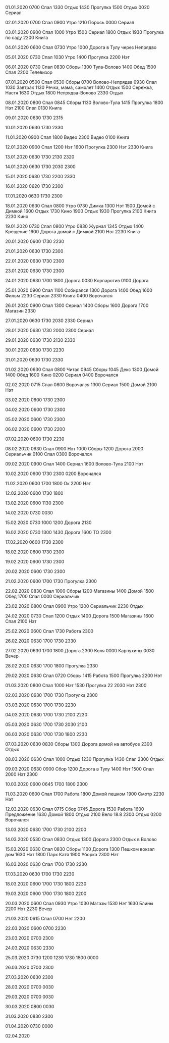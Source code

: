 01.01.2020
  0700 Спал
  1330 Отдых
  1430 Прогулка
  1500 Отдых
  0020 Сериал

02.01.2020
  0700 Спал
  0900 Утро
  1210 Порось
  0000 Сериал

03.01.2020
  0900 Спал
  1000 Утро
  1500 Сериал
  1800 Отдых
  1930 Прогулка по саду
  2200 Книга

04.01.2020
  0600 Спал
  0730 Утро
  1000 Дорога в Тулу через Непрядво

05.01.2020
  0730 Спал
  1030 Утро
  1400 Прогулка
  2200 Нэт

06.01.2020
  0730 Спал
  0830 Сборы
  1300 Тула-Волово
  1400 Обед
  1500 Спал
  2200 Телевизор

07.01.2020
  0500 Спал
  0530 Сборы
  0700 Волово-Непрядва
  0930 Спал
  1030 Завтрак
  1130 Речка, мама, самолет
  1400 Отдых
  1500 Сережка, Настя
  1630 Отдых
  1800 Непрядва-Волово
  2330 Отдых

08.01.2020
  0800 Спал
  0845 Сборы
  1130 Волово-Тула
  1415 Прогулка
  1800 Нэт
  2100 Спвл
  0130 Книга

09.01.2020
  0630
  1730
  2315 

10.01.2020
  0630
  1730
  2330

11.01.2020
  0900 Спал
  1800 Видео
  2300 Видео
  0100 Книга

12.01.2020
  0900 Спал
  1200 Нэт
  1600 Прогулка
  2300 Нэт
  2330 Книга

13.01.2020
  0630
  1730
  2130 
  2320

14.01.2020
  0630
  1730
  2030
  2300

15.01.2020
  0630
  1730
  2200
  2330

16.01.2020
  0620
  1730
  2300

17.01.2020
  0630
  1730
  2300

18.01.2020
  0630 Спал
  0800 Утро
  0730 Димка
  1300 Нэт
  1500 Домой с Димкой
  1600 Отдых
  1730 Кино
  1900 Отдых
  1930 Прогулка
  2100 Книга
  2230 Кино

19.01.2020
  0730 Спал
  0800 Утро
  0830 Журнал
  1345 Отдых
  1400 Крещение
  1600 Дорога домой с Димкой
  2100 Нэт
  2230 Книга

20.01.2020
  0600
  1730
  2230

21.01.2020
  0630
  1730
  2300

22.01.2020
  0630
  1730
  2300

23.01.2020
  0630
  1730
  2300

24.01.2020
  0630
  1700
  1800 Дорога
  0030 Корпаротив
  0100 Дорога

25.01.2020
  0900 Спал
  1100 Собирался
  1300 Дорога
  1400 Обед
  1600 Фильм
  2230 Сериал
  2330 Книга
  0400 Ворочался

26.01.2020
  0900 Спал
  1300 Сериал
  1400 Сборы
  1600 Дорога
  1700 Магазин
  2330

27.01.2020
  0630
  1730
  2030
  2330 Сериал

28.01.2020
  0630
  1730
  2000
  2300 Сериал

29.01.2020
  0630
  1730
  2130
  2330

30.01.2020
  0630
  1730
  2230

31.01.2020
  0630
  1730
  2330

01.02.2020
  0630 Спал
  0800 Читал
  0945 Сборы
  1045 Декс
  1300 Домой
  1400 Обед
  1600 Кино
  0200 Сериал
  0400 Ворочался

02.02.2020
  0715 Спал
  0800 Ворочался
  1300 Сериал
  1500 Домой
  2100 Нэт

03.02.2020
  0600
  1730
  2300

04.02.2020
  0600
  1730
  2300

05.02.2020
  0600
  1730
  2300

06.02.2020
  0600
  1730
  2200

07.02.2020
  0600
  1730
  2230

08.02.2020
  0630 Спал
  0900 Нэт
  1000 Сборы
  1200 Дорога
  2000 Сериальчик
  0100 Спал
  0300 Ворочался

09.02.2020
  0900 Спал
  1400 Сериал
  1600 Волово-Тула
  2100 Нэт

10.02.2020
  0600
  1730
  2300
  0200 Ворочался

11.02.2020
  0600
  1700
  1800 Ок
  2200 Нэт

12.02.2020
  0600
  1730
  1800

13.02.2020
  0600
  1130
  2300

14.02.2020
  0730
  0030

15.02.2020
  0730
  1000
  1200 Дорога
  2130

16.02.2020
  0730
  1300
  1430 Дорога
  1600 ТО
  2300

17.02.2020
  0600
  1730
  2300

18.02.2020
  0600
  1730
  2300

19.02.2020
  0600
  1730
  2300

20.02.2020
  0600
  1730
  2300

21.02.2020
  0600
  1700
  1730 Прогулка
  2300

22.02.2020
  0830 Спал
  1000 Сборы
  1200 Магазины
  1400 Домой
  1500 Обед
  1700 Спал
  0000 Сериальчик

23.02.2020
  0800 Спал
  0900 Утро
  1200 Сериальчик
  2230 Отдых

24.02.2020
  0730 Спал
  1200 Отдых
  1400 Дорога
  1500 Магазины
  1600 Спал
  2100 Нэт
  
25.02.2020
  0600 Спал
  1730 Работа
  2300

26.02.2020
  0630
  1700
  1730
  2330

27.02.2020
  0630
  1700
  1800 Дорога
  2300 Коля
  0000 Карпухины
  0030 Вечер

28.02.2020
  0630
  1700
  1800 Прогулка
  2330

29.02.2020
  0630 Спал
  0720 Сборы
  1415 Работа
  1500 Прогулка
  2200 Нэт

01.03.2020
  0800 Спал
  1000 Нэт
  1530 Прогулка 22
  2030 Нэт
  2300

02.03.2020
  0630
  1700
  1730 Прогулка
  2300

03.03.2020
  0630
  1700
  1730
  2230

04.03.2020
  0630
  1700
  1730
  2100
  2230

05.03.2020
  0630
  1700
  1730
  2030
  2100

06.03.2020
  0630
  1700
  1730
  1800
  2230

07.03.2020
  0630
  0830 Сборы
  1300 Дорога домой на автобусе
  2300 Отдых

08.03.2020
  0630 Спал
  1000 Отдых
  1230 Прогулка
  1430 Спал
  2300 Отдых

09.03.2020
  0630
  0900 Сбор
  1200 Дорога в Тулу
  1400 Нэт
  1500 Спал
  2000 Нэт
  2300

10.03.2020
  0600
  0645
  1700
  1800
  2300

11.03.2020
  0600 Спал
  1700 Работа
  1800 Домой пешком
  1900 Смотр
  2230 Нэт

12.03.2020
  0630 Спал
  0715 Сбор
  0745 Дорога
  1530 Работа
  1600 Предложение
  1630 Домой
  1800 Отдых
  2100 Вело 18.8
  2300 Отдых
  0200 Ворочался

13.03.2020
  0630
  1700
  1730
  2100
  2200

14.03.2020
  0530 Спал
  0830 Отдых
  1300 Дорога
  2300 Отдых в Волово

15.03.2020
  0630 Спал
  0830 Сборы
  1100 Дорога
  1300 Пешком вокзал дом
  1630 Нэт
  1800 Парк Катя
  1900 Уборка
  2300 Нэт

16.03.2020
  0630 Спал
  1700
  1730
  2230

17.03.2020
  0630
  1700
  1730
  2230

18.03.2020
  0600
  1700
  1730
  1800
  2230

19.03.2020
  0600
  1700
  1730
  1800
  2200

20.03.2020
  0600 Спал
  0930 Утро
  1030 Магазы
  1530 Нэт
  1630 Блины
  2200 Нэт
  2230 Вечер

21.03.2020
  0615 Спал
  0700 Нэт
  2200

22.03.2020
  0600
  0700
  2230

23.03.2020
  0700
  2300

24.03.2020
  0630
  2330

25.03.2020
  0730
  1200
  1230
  1730
  1800
  0000

26.03.2020
  0700
  2300

27.03.2020
  0630
  2300

28.03.2020
  0700
  0030

29.03.2020
  0700
  0030

30.03.2020
  0800
  0030

31.03.2020
  0830
  2300

01.04.2020
  0730
  0000

02.04.2020

